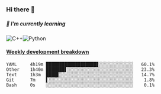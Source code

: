 ### Hi there 👋

##### 🌱 I’m currently learning

![C++](https://img.shields.io/badge/-C++-00599C?style=flat-square&logo=c)![Python](https://img.shields.io/badge/-Python-black?style=flat-square&logo=Python)


<!-- waka-box start -->
#### <a href="https://gist.github.com/bf274261b4c8553e17fc709dfc3cfa97" target="_blank">Weekly development breakdown</a>
```text
YAML   	 4h19m ███████████████████▊░░░░░░░░░░░░░   60.1% 
Other  	 1h40m ███████▋░░░░░░░░░░░░░░░░░░░░░░░░░   23.3% 
Text   	 1h3m  ████▊░░░░░░░░░░░░░░░░░░░░░░░░░░░░   14.7% 
Git    	 7m    ▌░░░░░░░░░░░░░░░░░░░░░░░░░░░░░░░░    1.8% 
Bash   	 0s    ░░░░░░░░░░░░░░░░░░░░░░░░░░░░░░░░░    0.1% 
```
<!-- Powered by https://github.com/YouEclipse/waka-box-go . -->
<!-- waka-box end -->



<!--
**KomoreKalu/KomoreKalu** is a ✨ _special_ ✨ repository because its `README.md` (this file) appears on your GitHub profile.

Here are some ideas to get you started:

- 🔭 I’m currently working on ...
- 🌱 I’m currently learning ...
- 👯 I’m looking to collaborate on ...
- 🤔 I’m looking for help with ...
- 💬 Ask me about ...
- 📫 How to reach me: ...
- 😄 Pronouns: ...
- ⚡ Fun fact: ...
-->
